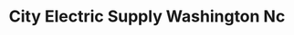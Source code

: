 ---
title: "City Electric Supply Washington Nc"
url: /washington/city-electric-supply-washington-nc/
shop: electrical
---